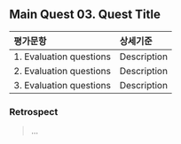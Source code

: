 ## Main Quest 03. Quest Title

| 평가문항  | 상세기준 | 
| :--- | :--- | 
| 1. Evaluation questions | Description | 
| 2. Evaluation questions | Description |   
| 3. Evaluation questions | Description | 

### Retrospect

> ...
